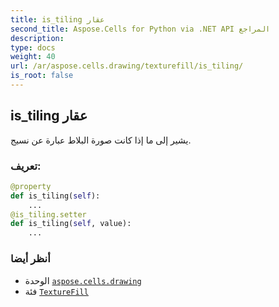```yaml
---
title: is_tiling عقار
second_title: Aspose.Cells for Python via .NET API المراجع
description:
type: docs
weight: 40
url: /ar/aspose.cells.drawing/texturefill/is_tiling/
is_root: false
---
```

##  is_tiling عقار

يشير إلى ما إذا كانت صورة البلاط عبارة عن نسيج.
###  تعريف:
```python
@property
def is_tiling(self):
    ...
@is_tiling.setter
def is_tiling(self, value):
    ...
```

###  أنظر أيضا
* الوحدة [`aspose.cells.drawing`](../../)
* فئة [`TextureFill`](/cells/python-net/ar/aspose.cells.drawing/texturefill)
